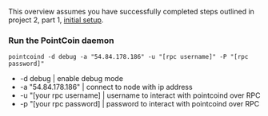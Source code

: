 This overview assumes you have successfully completed steps outlined in 
project 2, part 1, [initial setup](project2-part1.md).

### Run the PointCoin daemon
```
pointcoind -d debug -a "54.84.178.186" -u "[rpc username]" -P "[rpc password]"
```
+ -d debug | enable debug mode
+ -a "54.84.178.186" | connect to node with ip address
+ -u "[your rpc username] | username to interact with pointcoind over RPC
+ -p "[your rpc password] | password to interact with pointcoind over RPC

